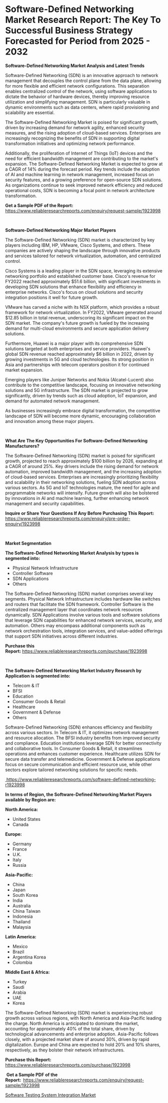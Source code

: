 <p><h1>Software-Defined Networking Market Research Report: The Key To Successful Business Strategy Forecasted for Period from 2025 - 2032</h1></p><p><strong>Software-Defined Networking Market Analysis and Latest Trends</strong></p>
<p><p>Software-Defined Networking (SDN) is an innovative approach to network management that decouples the control plane from the data plane, allowing for more flexible and efficient network configurations. This separation enables centralized control of the network, using software applications to dictate the behavior of hardware devices, thereby improving resource utilization and simplifying management. SDN is particularly valuable in dynamic environments such as data centers, where rapid provisioning and scalability are essential.</p><p>The Software-Defined Networking Market is poised for significant growth, driven by increasing demand for network agility, enhanced security measures, and the rising adoption of cloud-based services. Enterprises are increasingly recognizing the benefits of SDN in supporting digital transformation initiatives and optimizing network performance.</p><p>Additionally, the proliferation of Internet of Things (IoT) devices and the need for efficient bandwidth management are contributing to the market's expansion. The Software-Defined Networking Market is expected to grow at a CAGR of 14% during the forecast period. Key trends include the adoption of AI and machine learning in network management, increased focus on security features, and a growing preference for open-source SDN solutions. As organizations continue to seek improved network efficiency and reduced operational costs, SDN is becoming a focal point in network architecture transformation.</p></p>
<p><strong>Get a Sample PDF of the Report:&nbsp;</strong> <a href="https://www.reliableresearchreports.com/enquiry/request-sample/1923998?utm_campaign=83&utm_medium=2&utm_source=Github&utm_content=ia&utm_term=14012025&utm_id=software-defined-networking">https://www.reliableresearchreports.com/enquiry/request-sample/1923998</a></p>
<p>&nbsp;</p>
<p><strong>Software-Defined Networking Major Market Players</strong></p>
<p><p>The Software-Defined Networking (SDN) market is characterized by key players including IBM, HP, VMware, Cisco Systems, and others. These companies are actively shaping the landscape through innovative products and services tailored for network virtualization, automation, and centralized control.</p><p>Cisco Systems is a leading player in the SDN space, leveraging its extensive networking portfolio and established customer base. Cisco's revenue for FY2022 reached approximately $51.6 billion, with significant investments in developing SDN solutions that enhance flexibility and efficiency in enterprise networks. Cisco's focus on cloud solutions and security integration positions it well for future growth.</p><p>VMware has carved a niche with its NSX platform, which provides a robust framework for network virtualization. In FY2022, VMware generated around $12.85 billion in total revenue, underscoring its significant impact on the SDN market. The company's future growth is fueled by the increasing demand for multi-cloud environments and secure application delivery solutions.</p><p>Furthermore, Huawei is a major player with its comprehensive SDN solutions targeted at both enterprises and service providers. Huawei's global SDN revenue reached approximately $6 billion in 2022, driven by growing investments in 5G and cloud technologies. Its strong position in Asia and partnerships with telecom operators position it for continued market expansion.</p><p>Emerging players like Juniper Networks and Nokia (Alcatel-Lucent) also contribute to the competitive landscape, focusing on innovative networking solutions and 5G infrastructure. The SDN market is projected to grow significantly, driven by trends such as cloud adoption, IoT expansion, and demand for automated network management.</p><p>As businesses increasingly embrace digital transformation, the competitive landscape of SDN will become more dynamic, encouraging collaboration and innovation among these major players.</p></p>
<p>&nbsp;</p>
<p><strong>What Are The Key Opportunities For Software-Defined Networking Manufacturers?</strong></p>
<p><p>The Software-Defined Networking (SDN) market is poised for significant growth, projected to reach approximately $100 billion by 2026, expanding at a CAGR of around 25%. Key drivers include the rising demand for network automation, improved bandwidth management, and the increasing adoption of cloud-based services. Enterprises are increasingly prioritizing flexibility and scalability in their networking solutions, fueling SDN adoption across various sectors. As 5G and IoT technologies mature, the need for agile and programmable networks will intensify. Future growth will also be bolstered by innovations in AI and machine learning, further enhancing network management and security capabilities.</p></p>
<p><strong>Inquire or Share Your Questions If Any Before Purchasing This Report:</strong> <a href="https://www.reliableresearchreports.com/enquiry/pre-order-enquiry/1923998?utm_campaign=83&utm_medium=2&utm_source=Github&utm_content=ia&utm_term=14012025&utm_id=software-defined-networking">https://www.reliableresearchreports.com/enquiry/pre-order-enquiry/1923998</a></p>
<p>&nbsp;</p>
<p><strong>Market Segmentation</strong></p>
<p><strong>The Software-Defined Networking Market Analysis by types is segmented into:</strong></p>
<p><ul><li>Physical Network Infrastructure</li><li>Controller Software</li><li>SDN Applications</li><li>Others</li></ul></p>
<p><p>The Software-Defined Networking (SDN) market comprises several key segments. Physical Network Infrastructure includes hardware like switches and routers that facilitate the SDN framework. Controller Software is the centralized management layer that coordinates network resources dynamically. SDN Applications involve various tools and software solutions that leverage SDN capabilities for enhanced network services, security, and automation. Others may encompass additional components such as network orchestration tools, integration services, and value-added offerings that support SDN initiatives across different industries.</p></p>
<p><strong>Purchase this Report:&nbsp;</strong><a href="https://www.reliableresearchreports.com/purchase/1923998?utm_campaign=83&utm_medium=2&utm_source=Github&utm_content=ia&utm_term=14012025&utm_id=software-defined-networking">https://www.reliableresearchreports.com/purchase/1923998</a></p>
<p>&nbsp;</p>
<p><strong>The Software-Defined Networking Market Industry Research by Application is segmented into:</strong></p>
<p><ul><li>Telecom & IT</li><li>BFSI</li><li>Education</li><li>Consumer Goods & Retail</li><li>Healthcare</li><li>Government & Defense</li><li>Others</li></ul></p>
<p><p>Software-Defined Networking (SDN) enhances efficiency and flexibility across various sectors. In Telecom & IT, it optimizes network management and resource allocation. The BFSI industry benefits from improved security and compliance. Education institutions leverage SDN for better connectivity and collaborative tools. In Consumer Goods & Retail, it streamlines operations and enhances customer experience. Healthcare utilizes SDN for secure data transfer and telemedicine. Government & Defense applications focus on secure communication and efficient resource use, while other sectors explore tailored networking solutions for specific needs.</p></p>
<p><a href="https://www.reliableresearchreports.com/software-defined-networking-r1923998?utm_campaign=83&utm_medium=2&utm_source=Github&utm_content=ia&utm_term=14012025&utm_id=software-defined-networking">&nbsp;https://www.reliableresearchreports.com/software-defined-networking-r1923998</a></p>
<p><strong>In terms of Region, the Software-Defined Networking Market Players available by Region are:</strong></p>
<p>
    <p> <strong> North America: </strong>
        <ul>
            <li>United States</li>
            <li>Canada</li>
        </ul>
        </p> 
    <p> <strong> Europe: </strong>
        <ul>
            <li>Germany</li>
            <li>France</li>
            <li>U.K.</li>
            <li>Italy</li>
            <li>Russia</li>
        </ul>
        </p> 
    <p> <strong> Asia-Pacific: </strong>
        <ul>
            <li>China</li>
            <li>Japan</li>
            <li>South Korea</li>
            <li>India</li>
            <li>Australia</li>
            <li>China Taiwan</li>
            <li>Indonesia</li>
            <li>Thailand</li>
            <li>Malaysia</li>
        </ul>
        </p> 
    <p> <strong> Latin America: </strong>
        <ul>
            <li>Mexico</li>
            <li>Brazil</li>
            <li>Argentina Korea</li>
            <li>Colombia</li>
        </ul>
        </p> 
    <p> <strong> Middle East & Africa: </strong>
        <ul>
            <li>Turkey</li>
            <li>Saudi</li>
            <li>Arabia</li>
            <li>UAE</li>
            <li>Korea</li>
        </ul>
    </p>
    </p>
<p><p>The Software-Defined Networking (SDN) market is experiencing robust growth across various regions, with North America and Asia-Pacific leading the charge. North America is anticipated to dominate the market, accounting for approximately 40% of the total share, driven by technological advancements and enterprise adoption. Asia-Pacific follows closely, with a projected market share of around 30%, driven by rapid digitalization. Europe and China are expected to hold 20% and 10% shares, respectively, as they bolster their network infrastructures.</p></p>
<p><strong>Purchase this Report: </strong><a href="https://www.reliableresearchreports.com/purchase/1923998?utm_campaign=83&utm_medium=2&utm_source=Github&utm_content=ia&utm_term=14012025&utm_id=software-defined-networking">https://www.reliableresearchreports.com/purchase/1923998</a></p>
<p>&nbsp;<strong>Get a Sample PDF of the Report:&nbsp;&nbsp;</strong><a href="https://www.reliableresearchreports.com/enquiry/request-sample/1923998?utm_campaign=83&utm_medium=2&utm_source=Github&utm_content=ia&utm_term=14012025&utm_id=software-defined-networking">https://www.reliableresearchreports.com/enquiry/request-sample/1923998</a></p>
<p><strong></strong></p>
<p><p><a href="https://github.com/mharielmesa/Market-Research-Report-List-5/blob/main/software-testing-system-integration-market.md?utm_campaign=83&utm_medium=2&utm_source=Github&utm_content=ia&utm_term=14012025&utm_id=software-defined-networking">Software Testing System Integration Market</a></p></p>
